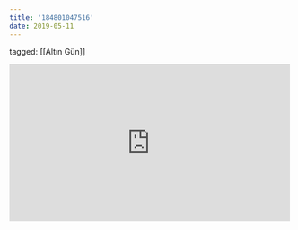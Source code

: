```yaml
---
title: '184801047516'
date: 2019-05-11
---
```

tagged: [[Altın Gün]]
<iframe allow="accelerometer; autoplay; clipboard-write; encrypted-media; gyroscope; picture-in-picture" allowfullscreen="" frameborder="0" height="281" id="youtube_iframe" src="https://www.youtube.com/embed/FyQ_5uLyFMo?feature=oembed&amp;enablejsapi=1&amp;origin=https://safe.txmblr.com&amp;wmode=opaque" width="500"></iframe>